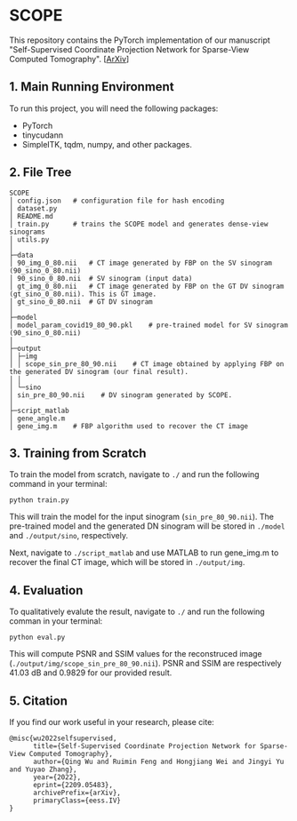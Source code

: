 # SCOPE

This repository contains the PyTorch implementation of our manuscript "Self-Supervised Coordinate Projection Network for Sparse-View Computed Tomography". [[ArXiv](https://arxiv.org/abs/2209.05483)]

## 1.  Main Running Environment

To run this project, you will need the following packages:
- PyTorch
- tinycudann
- SimpleITK, tqdm, numpy, and other packages.

## 2. File Tree

```text
SCOPE
│ config.json   # configuration file for hash encoding
│ dataset.py
│ README.md
│ train.py      # trains the SCOPE model and generates dense-view sinograms
│ utils.py
│
├─data
│ 90_img_0_80.nii   # CT image generated by FBP on the SV sinogram (90_sino_0_80.nii)
│ 90_sino_0_80.nii  # SV sinogram (input data)
│ gt_img_0_80.nii   # CT image generated by FBP on the GT DV sinogram (gt_sino_0_80.nii). This is GT image.
│ gt_sino_0_80.nii  # GT DV sinogram
│
├─model
│ model_param_covid19_80_90.pkl    # pre-trained model for SV sinogram (90_sino_0_80.nii)
│
├─output
│ ├─img
│ │ scope_sin_pre_80_90.nii    # CT image obtained by applying FBP on the generated DV sinogram (our final result).
│ │
│ └─sino
│ sin_pre_80_90.nii    # DV sinogram generated by SCOPE.
│
├─script_matlab
│ gene_angle.m
│ gene_img.m    # FBP algorithm used to recover the CT image
```


## 3. Training from Scratch

To train the model from scratch, navigate to `./` and run the following command in your terminal:
```shell
python train.py
```
This will train the model for the input sinogram (`sin_pre_80_90.nii`). The pre-trained model and the generated DN sinogram will be stored in `./model` and `./output/sino`, respectively. 

Next, navigate to `./script_matlab` and use MATLAB to run gene_img.m to recover the final CT image, which will be stored in `./output/img`.

## 4. Evaluation

To qualitatively evalute the result, navigate to `./` and run the following comman in your terminal:
```shell
python eval.py
```
This will compute PSNR and SSIM values for the reconstruced image (`./output/img/scope_sin_pre_80_90.nii`). PSNR and SSIM are respectively 41.03 dB and 0.9829 for our provided result.

## 5. Citation

If you find our work useful in your research, please cite:

```
@misc{wu2022selfsupervised,
      title={Self-Supervised Coordinate Projection Network for Sparse-View Computed Tomography}, 
      author={Qing Wu and Ruimin Feng and Hongjiang Wei and Jingyi Yu and Yuyao Zhang},
      year={2022},
      eprint={2209.05483},
      archivePrefix={arXiv},
      primaryClass={eess.IV}
}
```
